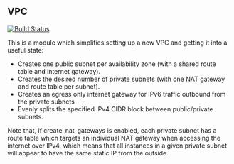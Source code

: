 ## VPC

[![Build Status](https://travis-ci.com/telia-oss/terraform-aws-vpc.svg?branch=master)](https://travis-ci.com/telia-oss/terraform-aws-vpc)

This is a module which simplifies setting up a new VPC and getting it into a useful state:

- Creates one public subnet per availability zone (with a shared route table and internet gateway).
- Creates the desired number of private subnets (with one NAT gateway and route table per subnet).
- Creates an egress only internet gateway for IPv6 traffic outbound from the private subnets
- Evenly splits the specified IPv4 CIDR block between public/private subnets.

Note that, if create_nat_gateways is enabled, each private subnet has a route table which targets an individual NAT gateway when accessing
the internet over IPv4, which means that all instances in a given private subnet will appear to have the same static IP from the outside.
